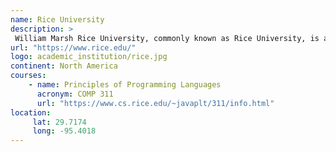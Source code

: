 ```yaml
---
name: Rice University 
description: >
 William Marsh Rice University, commonly known as Rice University, is a private research university in Houston, Texas. 
url: "https://www.rice.edu/"
logo: academic_institution/rice.jpg
continent: North America
courses:
    - name: Principles of Programming Languages
      acronym: COMP 311
      url: "https://www.cs.rice.edu/~javaplt/311/info.html"
location:
     lat: 29.7174
     long: -95.4018
---
```

